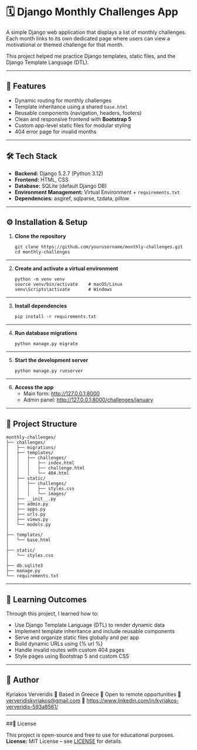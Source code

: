 # 🗓️ Django Monthly Challenges App

A simple Django web application that displays a list of monthly challenges.  
Each month links to its own dedicated page where users can view a motivational or themed challenge for that month.

This project helped me practice Django templates, static files, and the Django Template Language (DTL).

---

## 🚀 Features
- Dynamic routing for monthly challenges  
- Template inheritance using a shared `base.html`  
- Reusable components (navigation, headers, footers)  
- Clean and responsive frontend with **Bootstrap 5**  
- Custom app-level static files for modular styling  
- 404 error page for invalid months  

---

## 🛠️ Tech Stack
- **Backend:** Django 5.2.7 (Python 3.12)  
- **Frontend:** HTML, CSS
- **Database:** SQLite (default Django DB)  
- **Environment Management:** Virtual Environment + `requirements.txt`  
- **Dependencies:** asgiref, sqlparse, tzdata, pillow  

---

## ⚙️ Installation & Setup

1. **Clone the repository**  
   ```
   git clone https://github.com/yourusername/monthly-challenges.git
   cd monthly-challenges
   ```
---

2. **Create and activate a virtual environment**  
   ```
   python -m venv venv
   source venv/bin/activate    # macOS/Linux
   venv\Scripts\activate       # Windows
   ```
---

3. **Install dependencies**  
   ```
   pip install -r requirements.txt
   ```
---

4. **Run database migrations**  
   ```
   python manage.py migrate
   ```
---

5. **Start the development server**  
   ```
   python manage.py runserver
   ```
---

6. **Access the app**  
   - Main form: http://127.0.0.1:8000  
   - Admin panel: http://127.0.0.1:8000/challenges/january
---

## 🧩 Project Structure
```
monthly-challenges/
├── challenges/
│   ├── migrations/
│   ├── templates/
│   │   ├── challenges/
│   │   │   ├── index.html
│   │   │   ├── challenge.html
│   │   │   └── 404.html
│   ├── static/
│   │   ├── challenges/
│   │   │   ├── styles.css
│   │   │   └── images/
│   ├── __init__.py
│   ├── admin.py
│   ├── apps.py
│   ├── urls.py
│   ├── views.py
│   └── models.py
│
├── templates/
│   └── base.html
│
├── static/
│   └── styles.css
│
├── db.sqlite3
├── manage.py
└── requirements.txt
```
---

## 🧠 Learning Outcomes
Through this project, I learned how to:
- Use Django Template Language (DTL) to render dynamic data
- Implement template inheritance and include reusable components
- Serve and organize static files globally and per app
- Build dynamic URLs using {% url %}
- Handle invalid routes with custom 404 pages
- Style pages using Bootstrap 5 and custom CSS

---

## 👤 Author

Kyriakos Ververidis
📍 Based in Greece
💬 Open to remote opportunities
📧 ververidiskyriakos@gmail.com
🔗 https://www.linkedin.com/in/kyriakos-ververidis-593a8561/

---

##📝 License

This project is open-source and free to use for educational purposes.
**License:** MIT License – see [LICENSE](LICENSE) for details.



